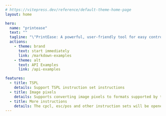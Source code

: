```yaml
---
# https://vitepress.dev/reference/default-theme-home-page
layout: home

hero:
  name: "printease"
  text: ""
  tagline: "\"PrintEase: A powerful, user-friendly tool for easy control of your printer. Tailored for ease of use and efficient handling of all your printing needs, PrintEase provides seamless integration between your computer and printer. Whether it's adjusting printer settings, or troubleshooting common problems, PrintEase has you covered."
  actions:
    - theme: brand
      text: start immediately
      link: /markdown-examples
    - theme: alt
      text: API Examples
      link: /api-examples

features:
  - title: TSPL
    details: Support TSPL instruction set instructions
  - title: Image pixels
    details: Supports converting image pixels to formats supported by the printer
  - title: More instructions
    details: The cpcl, esc/pos and other instruction sets will be opened soon
---
```


